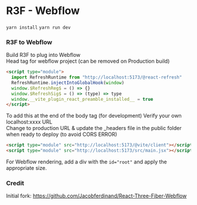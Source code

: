 # R3F - Webflow

 `yarn install`
 `yarn run dev`

### R3F to Webflow

Build R3F to plug into Webflow <br>
Head tag for webflow project (can be removed on Production build)

```html
<script type="module">
  import RefreshRuntime from "http://localhost:5173/@react-refresh"
  RefreshRuntime.injectIntoGlobalHook(window)
  window.$RefreshReg$ = () => {}
  window.$RefreshSig$ = () => (type) => type
  window.__vite_plugin_react_preamble_installed__ = true
</script>
```

To add this at the end of the body tag (for development)
Verify your own localhost:xxxx URL <br>
Change to production URL & update the _headers file in the public folder when ready to deploy (to avoid CORS ERROR)

```html
<script type="module" src="http://localhost:5173/@vite/client"></script>
<script type="module" src="http://localhost:5173/src/main.jsx"></script>
```

For Webflow rendering, add a div with the `id="root"` and apply the appropriate size.

### Credit

Initial fork: https://github.com/Jacobferdinand/React-Three-Fiber-Webflow

